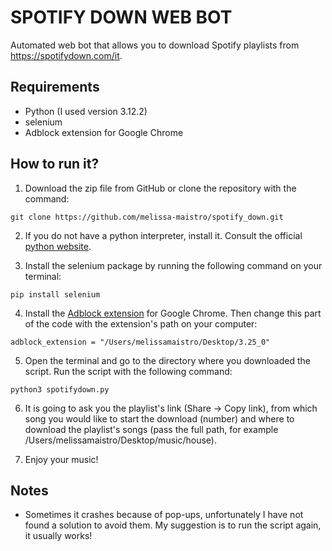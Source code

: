 # SPOTIFY DOWN WEB BOT
Automated web bot that allows you to download Spotify playlists from https://spotifydown.com/it.

## Requirements
- Python (I used version 3.12.2)
- selenium
- Adblock extension for Google Chrome

## How to run it?
1. Download the zip file from GitHub or clone the repository with the command: 
```console
git clone https://github.com/melissa-maistro/spotify_down.git
```

2. If you do not have a python interpreter, install it. Consult the official [python website](https://www.python.org/downloads/).

3. Install the selenium package by running the following command on your terminal:
```console
pip install selenium
```

4. Install the [Adblock extension](https://chromewebstore.google.com/detail/adblock-plus-ad-blocker-g/cfhdojbkjhnklbpkdaibdccddilifddb?hl=it) for Google Chrome.
   Then change this part of the code with the extension's path on your computer:
  ```console
  adblock_extension = "/Users/melissamaistro/Desktop/3.25_0"
  ```

5. Open the terminal and go to the directory where you downloaded the script. Run the script with the following command:
```console
python3 spotifydown.py
```

6. It is going to ask you the playlist's link (Share -> Copy link), from which song you would like to start the download (number) and where to download the playlist's songs
   (pass the full path, for example /Users/melissamaistro/Desktop/music/house).

7. Enjoy your music!

## Notes
- Sometimes it crashes because of pop-ups, unfortunately I have not found a solution to avoid them. My suggestion is to run the script again, it usually works!

